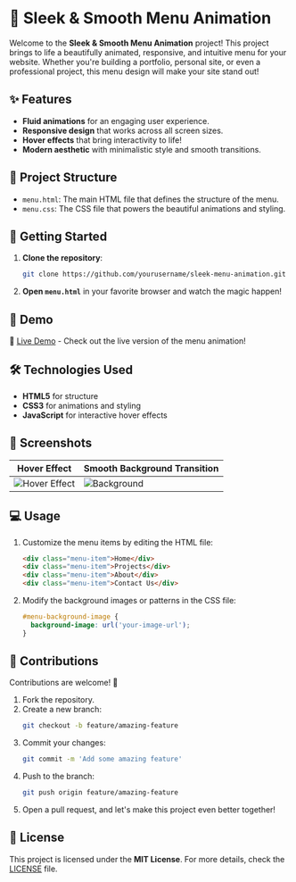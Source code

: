 # 🎨 Sleek & Smooth Menu Animation

Welcome to the **Sleek & Smooth Menu Animation** project! This project brings to life a beautifully animated, responsive, and intuitive menu for your website. Whether you're building a portfolio, personal site, or even a professional project, this menu design will make your site stand out!

## ✨ Features
- **Fluid animations** for an engaging user experience.
- **Responsive design** that works across all screen sizes.
- **Hover effects** that bring interactivity to life!
- **Modern aesthetic** with minimalistic style and smooth transitions.

## 📂 Project Structure
- `menu.html`: The main HTML file that defines the structure of the menu.
- `menu.css`: The CSS file that powers the beautiful animations and styling.

## 🚀 Getting Started

1. **Clone the repository**:
   ```bash
   git clone https://github.com/yourusername/sleek-menu-animation.git
   ```

2. **Open `menu.html`** in your favorite browser and watch the magic happen!

## 🌟 Demo

🔗 [Live Demo](#) - Check out the live version of the menu animation!

## 🛠️ Technologies Used
- **HTML5** for structure
- **CSS3** for animations and styling
- **JavaScript** for interactive hover effects

## 📸 Screenshots
| Hover Effect | Smooth Background Transition |
|--------------|------------------------------|
| ![Hover Effect](#) | ![Background](#) |

## 💻 Usage

1. Customize the menu items by editing the HTML file:
   ```html
   <div class="menu-item">Home</div>
   <div class="menu-item">Projects</div>
   <div class="menu-item">About</div>
   <div class="menu-item">Contact Us</div>
   ```

2. Modify the background images or patterns in the CSS file:
   ```css
   #menu-background-image {
     background-image: url('your-image-url');
   }
   ```

## 🤝 Contributions

Contributions are welcome! 🎉

1. Fork the repository.
2. Create a new branch:
   ```bash
   git checkout -b feature/amazing-feature
   ```
3. Commit your changes:
   ```bash
   git commit -m 'Add some amazing feature'
   ```
4. Push to the branch:
   ```bash
   git push origin feature/amazing-feature
   ```
5. Open a pull request, and let's make this project even better together!

## 📝 License

This project is licensed under the **MIT License**. For more details, check the [LICENSE](LICENSE) file.
